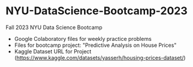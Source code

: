 # NYU-DataScience-Bootcamp-2023
Fall 2023 NYU Data Science Bootcamp

- Google Colaboratory files for weekly practice problems
- Files for bootcamp project: "Predictive Analysis on House Prices"
- Kaggle Dataset URL for Project (https://www.kaggle.com/datasets/yasserh/housing-prices-dataset/)
